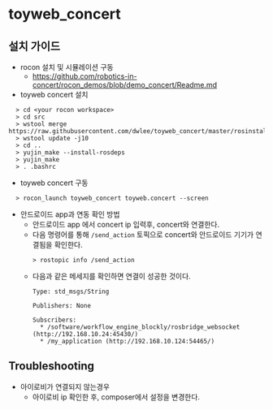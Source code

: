 # toyweb_concert

## 설치 가이드 

* rocon 설치 및 시뮬레이션 구동
  * https://github.com/robotics-in-concert/rocon_demos/blob/demo_concert/Readme.md
* toyweb concert 설치 

```
  > cd <your rocon workspace>
  > cd src
  > wstool merge https://raw.githubusercontent.com/dwlee/toyweb_concert/master/rosinstall/toyweb_concert.rosinstall
  > wstool update -j10
  > cd ..
  > yujin_make --install-rosdeps
  > yujin_make
  > . .bashrc
```
* toyweb concert 구동
```
  > rocon_launch toyweb_concert toyweb.concert --screen
```
* 안드로이드 app과 연동 확인 방법
  * 안드로이드 app 에서 concert ip 입력후, concert와 연결한다. 
  * 다음 명령어를 통해 ```/send_action``` 토픽으로 concert와 안드로이드 기기가 연결됨을 확인한다. 
    ```
    > rostopic info /send_action
    ```
  * 다음과 같은 메세지를 확인하면 연결이 성공한 것이다. 
    ```
    Type: std_msgs/String

    Publishers: None

    Subscribers: 
      * /software/workflow_engine_blockly/rosbridge_websocket (http://192.168.10.24:45430/)
      * /my_application (http://192.168.10.124:54465/)
    ```
## Troubleshooting
* 아이로비가 연결되지 않는경우 
  * 아이로비 ip 확인한 후, composer에서 설정을 변경한다. 
